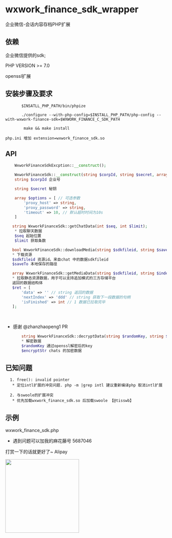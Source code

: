 # wxwork_finance_sdk_wrapper

企业微信-会话内容存档PHP扩展


## 依赖
企业微信提供的sdk;

PHP VERSION >= 7.0

openssl扩展

## 安装步骤及要求
```
       $INSATLL_PHP_PATH/bin/phpize
        
       ./configure --with-php-config=$INSTALL_PHP_PATH/php-config --with-wxwork-finance-sdk=$WXWORK_FINANCE_C_SDK_PATH
       
        make && make install
```
    php.ini 增加 extension=wxwork_finance_sdk.so
    
## API
```php
    WxworkFinanceSdkExcption::__construct();
```

```php
    WxworkFinanceSdk::__construct(string $corpId, string $secret, array $options);
    string $corpId 企业号

    string $secret 秘钥

    array $options = [ // 可选参数
        'proxy_host' => string,
        'proxy_password' => string,
        'timeout' => 10, // 默认超时时间为10s
    ]
```

```php
   string WxworkFinanceSdk::getChatData(int $seq, int $limit);
    * 拉取聊天数据
    $seq 起始位置
    $limit 获取条数
``` 

```php
   bool WxworkFinanceSdk::downloadMedia(string $sdkfileid, string $saveTo)
   * 下载资源
   $sdkfileid 资源id。来自chat 中的数据sdkfileid
   $saveTo 本地保存的路径
```

```php
   array WxworkFinanceSdk::getMediaData(string $sdkfileid, string $indexBuf='');
   * 拉取静态资源数据，用于可以支持追加模式的三方存储平台
   返回的数据结构体
   $ret = [
       'data' => '' // string 返回的数据
       'nextIndex' => 'ddd' // string 获取下一段数据的句柄
       'isFinished' => int // 1 数据已拉取完毕 
   ];
   
   
```
* 感谢 @zhanzhaopeng1 PR


```php
       string WxworkFinanceSdk::decryptData(string $randomKey, string $encryptStr);
       * 解密数据
       $randomKey 通过openssl解密后的key
       $encryptStr chats 的加密数据
```



## 已知问题
      1. free(): invalid pointer
       * 定位intl扩展的冲突问题. php -m |grep intl 建议重新编译php 取消intl扩展
       
      2. 与swoole的扩展冲突
       * 优先加载wxwork_finance_sdk.so 后加载swoole 【@tisswb】
       
 ## 示例
 
  wxwork_finance_sdk.php

* 遇到问题可以加我的麻花藤号 5687046 

打赏一下的话就更好了~
 Alipay
 
 <img src="https://github.com/pangdahua/php7-wxwork-finance-sdk/blob/sponsor/imgs/Alipay.png" width="230" height="230" />
